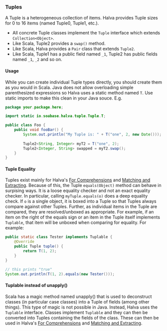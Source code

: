 ### Tuples

A Tuple is a heterogeneous collection of items. Halva provides Tuple sizes for 0 to 16 items (named Tuple0, Tuple1, etc.). 

* All concrete Tuple classes implement the `Tuple` interface which extends `Collection<Object>`. 
* Like Scala, Tuple2 provides a `swap()` method. 
* Like Scala, Halva provides a `Pair` class that extends `Tuple2`.
* Like Scala, Tuple1 has a public field named `_1`, Tuple2 has public fields named `_1`, `_2` and so on.

#### Usage

While you can create individual Tuple types directly, you should create them as you would in Scala. Java does not allow overloading simple parenthesized expressions so Halva uses a static method named `T`. Use static imports to make this clean in your Java souce. E.g.

```java
package your.package.here;

import static io.soabase.halva.tuple.Tuple.T;

public class Foo {
    public void fooBar() {
        System.out.println("My Tuple is: " + T("one", 2, new Date()));
    
        Tuple2<String, Integer> myT2 = T("one", 2);
        Tuple2<Integer, String> swapped = myT2.swap();
    }
}
```

#### Tuple Equality

Tuples exist mainly for Halva's [For Comprehensions](../comprehension/) and [Matching and Extracting](../matcher/). Because of this, the Tuple `equals(Object)` method can behave in surpising ways. It is a loose equality checker and not an exact equality checker. In particular, calling `myTuple.equals(o)` does a deep equality check. If `o` is a single object, it is boxed into a Tuple so that Tuples always compare against other Tuples. Further, as individual items in the Tuple are compared, they are resolved/unboxed as appropriate. For example, if an item on the right of the equals sign or an item in the Tuple itself implements `Tuplable`, that item will be unboxed when comparing for equality. For example:

```java
public static class Tester implements Tuplable {
    @Override
    public Tuple tuple() {
        return T(1, 2);
    }
}

// this prints "true"
System.out.println(T(1, 2).equals(new Tester()));
```

#### Tuplable instead of unapply()

Scala has a magic method named unapply() that is used to deconstruct classes (in particular case classes) into a Tuple of fields (among other things). This type of magic is not possible in Java. Instead, Halva uses the `Tuplable` interface. Classes implement `Tuplable` and they can then be converted into Tuples containing the fields of the class. These can then be used in Halva's [For Comprehensions](../comprehension/) and [Matching and Extracting](../matcher/).
